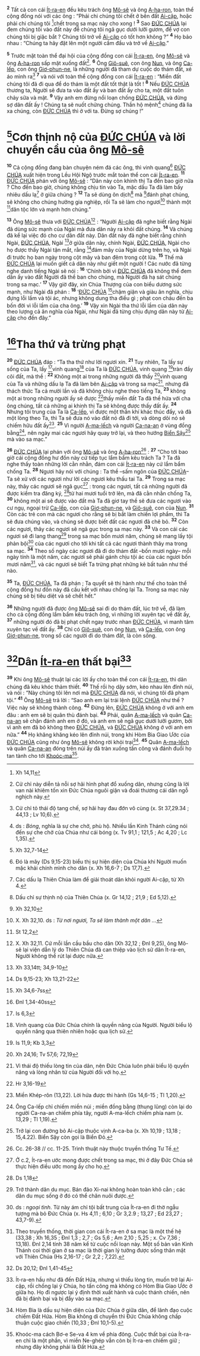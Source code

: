 <sup><b>2</b></sup> Tất cả con cái [Ít-ra-en]() đều kêu trách ông [Mô-sê]() và ông [A-ha-ron](), toàn thể cộng đồng nói với các ông : “Phải chi chúng tôi chết ở bên đất [Ai-cập](), hoặc phải chi chúng tôi [^2*]chết trong sa mạc này cho xong ! <sup><b>3</b></sup> Sao [ĐỨC CHÚA]() lại đem chúng tôi vào đất này để chúng tôi ngã gục dưới lưỡi gươm, để vợ con chúng tôi bị giặc bắt ? Chúng tôi trở về [Ai-cập]() có tốt hơn không ?” <sup><b>4</b></sup> Họ bảo nhau : “Chúng ta hãy đặt lên một người cầm đầu và trở về [Ai-cập]().”

<sup><b>5</b></sup> Trước mặt toàn thể đại hội của cộng đồng con cái [Ít-ra-en](), ông [Mô-sê]() và ông [A-ha-ron]() sấp mặt xuống đất[^2]. <sup><b>6</b></sup> Ông [Giô-suê](), con ông [Nun](), và ông [Ca-lếp](), con ông [Giơ-phun-ne](), là những người đã tham dự cuộc do thám đất, xé áo mình ra[^3] <sup><b>7</b></sup> và nói với toàn thể cộng đồng con cái [Ít-ra-en]() : “Miền đất chúng tôi đã đi qua để do thám là một đất tốt thật là tốt ! <sup><b>8</b></sup> Nếu [ĐỨC CHÚA]() thương ta, Người sẽ đưa ta vào đất ấy và ban đất ấy cho ta, một đất tuôn chảy sữa và mật. <sup><b>9</b></sup> Vậy anh em đừng nổi loạn chống [ĐỨC CHÚA](), và đừng sợ dân đất ấy ! Chúng ta sẽ nuốt chửng chúng. Thần hộ mệnh[^4] chúng đã lìa xa chúng, còn [ĐỨC CHÚA]() thì ở với ta. Đừng sợ chúng !”


# [^3*]Cơn thịnh nộ của [ĐỨC CHÚA]() và lời chuyển cầu của ông [Mô-sê]()
<sup><b>10</b></sup> Cả cộng đồng đang bàn chuyện ném đá các ông, thì vinh quang[^5] [ĐỨC CHÚA]() xuất hiện trong Lều Hội Ngộ trước mắt toàn thể con cái [Ít-ra-en](). <sup><b>11</b></sup> [ĐỨC CHÚA]() phán với ông [Mô-sê]() : “Dân này còn khinh thị Ta đến bao giờ nữa ? Cho đến bao giờ, chúng không chịu tin vào Ta, mặc dầu Ta đã làm bấy nhiêu dấu lạ[^6] ở giữa chúng ? <sup><b>12</b></sup> Ta sẽ dùng ôn dịch[^7] mà [^4*]đánh phạt chúng, sẽ không cho chúng hưởng gia nghiệp, rồi Ta sẽ làm cho ngươi[^8] thành một [^5*]dân tộc lớn và mạnh hơn chúng.”

<sup><b>13</b></sup> Ông [Mô-sê]() thưa với [ĐỨC CHÚA]()[^9] : “Người [Ai-cập]() đã nghe biết rằng Ngài đã dùng sức mạnh của Ngài mà đưa dân này ra khỏi đất chúng. <sup><b>14</b></sup> Và chúng đã kể lại việc đó cho cư dân đất này. Dân đất này đã nghe biết rằng chính Ngài, [ĐỨC CHÚA](), Ngài [^6*]ở giữa dân này, chính Ngài, [ĐỨC CHÚA](), Ngài cho họ được thấy Ngài tận mắt, rằng [^7*]đám mây của Ngài dừng trên họ, và Ngài đi trước họ ban ngày trong cột mây và ban đêm trong cột lửa. <sup><b>15</b></sup> Thế mà [ĐỨC CHÚA]() lại muốn giết cả dân này như giết một người ! Các nước đã từng nghe danh tiếng Ngài sẽ nói : <sup><b>16</b></sup> ‘Chính bởi vì [ĐỨC CHÚA]() đã không thể đem dân ấy vào đất Người đã thề ban cho chúng, mà Người đã hạ sát chúng trong sa mạc.’ <sup><b>17</b></sup> Vậy giờ đây, xin Chúa Thượng của con biểu dương sức mạnh, như Ngài đã phán : <sup><b>18</b></sup> ‘[ĐỨC CHÚA]() [^8*]chậm giận và giàu ân nghĩa, chịu đựng lỗi lầm và tội ác, nhưng không dung tha điều gì ; phạt con cháu đến ba bốn đời vì lỗi lầm của cha ông.’ <sup><b>19</b></sup> Vậy xin Ngài tha thứ lỗi lầm của dân này theo lượng cả ân nghĩa của Ngài, như Ngài đã từng chịu đựng dân này từ [Ai-cập]() cho đến đây.”


# [^9*]Tha thứ và trừng phạt
<sup><b>20</b></sup> [ĐỨC CHÚA]() đáp : “Ta tha thứ như lời ngươi xin. <sup><b>21</b></sup> Tuy nhiên, Ta lấy sự sống của Ta, lấy [^10*]vinh quang[^10] của Ta là [ĐỨC CHÚA](), vinh quang [^11*]tràn đầy cõi đất, mà thề : <sup><b>22</b></sup> Không một ai trong những người đã thấy [^12*]vinh quang của Ta và những dấu lạ Ta đã làm bên [Ai-cập]() và trong sa mạc[^11], nhưng đã thách thức Ta cả mười lần và đã không chịu nghe theo tiếng Ta, <sup><b>23</b></sup> không một ai trong những người ấy sẽ được [^13*]thấy miền đất Ta đã thề hứa với cha ông chúng, tất cả những ai khinh thị Ta sẽ không được thấy đất ấy. <sup><b>24</b></sup> Nhưng tôi trung của Ta là [Ca-lếp](), vì được một thần khí khác thúc đẩy, và đã một lòng theo Ta, thì Ta sẽ đưa nó vào đất nó đã đi tới, và dòng dõi nó sẽ chiếm hữu đất ấy[^12]. <sup><b>25</b></sup> Vì người [A-ma-lếch]() và người [Ca-na-an]() ở vùng đồng bằng[^13], nên ngày mai các ngươi hãy quay trở lại, và theo hướng [Biển Sậy]()[^14] mà vào sa mạc.”

<sup><b>26</b></sup> [ĐỨC CHÚA]() lại phán với ông [Mô-sê]() và ông [A-ha-ron]()[^15] : <sup><b>27</b></sup> “Cho tới bao giờ cái cộng đồng hư đốn này cứ tiếp tục lẩm bẩm kêu trách Ta ? Ta đã nghe thấy toàn những lời cằn nhằn, đám con cái [Ít-ra-en]() này cứ lẩm bẩm chống Ta. <sup><b>28</b></sup> Ngươi hãy nói với chúng : Ta thề –sấm ngôn của [ĐỨC CHÚA]()– Ta sẽ xử với các ngươi như lời các ngươi kêu thấu tai Ta. <sup><b>29</b></sup> Trong sa mạc này, thây các ngươi sẽ ngã gục[^16] : trong các ngươi, tất cả những người đã được kiểm tra đăng ký, [^14*]từ hai mươi tuổi trở lên, mà đã cằn nhằn chống Ta, <sup><b>30</b></sup> không một ai sẽ được vào đất mà Ta đã giơ tay thề sẽ đưa các ngươi vào cư ngụ, ngoại trừ [Ca-lếp](), con của [Giơ-phun-ne](), và [Giô-suê](), con của [Nun](). <sup><b>31</b></sup> Còn các trẻ con mà các ngươi cho rằng sẽ bị bắt làm chiến lợi phẩm, thì Ta sẽ đưa chúng vào, và chúng sẽ được biết đất các ngươi đã chê bỏ. <sup><b>32</b></sup> Còn các ngươi, thây các ngươi sẽ ngã gục trong sa mạc này. <sup><b>33</b></sup> Và con cái các ngươi sẽ đi lang thang[^17] trong sa mạc bốn mươi năm, chúng sẽ mang lấy tội phản bội[^18] của các ngươi cho tới khi tất cả các ngươi thành thây ma trong sa mạc. <sup><b>34</b></sup> Theo số ngày các ngươi đã đi do thám đất –bốn mươi ngày– mỗi ngày tính là một năm, các ngươi sẽ phải gánh chịu tội ác của các ngươi bốn mươi năm[^19], và các ngươi sẽ biết Ta trừng phạt những kẻ bất tuân như thế nào.

<sup><b>35</b></sup> Ta, [ĐỨC CHÚA](), Ta đã phán ; Ta quyết sẽ thi hành như thế cho toàn thể cộng đồng hư đốn này đã cấu kết với nhau chống lại Ta. Trong sa mạc này chúng sẽ bị tiêu diệt và sẽ chết hết.”

<sup><b>36</b></sup> Những người đã được ông [Mô-sê]() sai đi do thám đất, lúc trở về, đã làm cho cả cộng đồng lẩm bẩm kêu trách ông, vì những lời xuyên tạc về đất ấy, <sup><b>37</b></sup> những người đó đã bị phạt chết ngay trước nhan [ĐỨC CHÚA](), vì manh tâm xuyên tạc về đất ấy. <sup><b>38</b></sup> Chỉ có [Giô-suê](), con ông [Nun](), và [Ca-lếp](), con ông [Giơ-phun-ne](), trong số các người đi do thám đất, là còn sống.


# [^15*]Dân [Ít-ra-en]() thất bại[^20]
<sup><b>39</b></sup> Khi ông [Mô-sê]() thuật lại các lời ấy cho toàn thể con cái [Ít-ra-en](), thì dân chúng đã kêu khóc thảm thiết. <sup><b>40</b></sup> Thế rồi họ dậy sớm, kéo nhau lên đỉnh núi, và nói : “Này chúng tôi lên nơi mà [ĐỨC CHÚA]() đã nói, vì chúng tôi đã phạm tội.” <sup><b>41</b></sup> Ông [Mô-sê]() trả lời : “Sao anh em lại trái lệnh [ĐỨC CHÚA]() như thế ? Việc này sẽ không thành công. <sup><b>42</b></sup> Đừng lên, [ĐỨC CHÚA]() không ở với anh em đâu : anh em sẽ bị quân thù đánh bại. <sup><b>43</b></sup> Phải, quân [A-ma-lếch]() và quân [Ca-na-an]() sẽ chặn đánh anh em ở đó, và anh em sẽ ngã gục dưới lưỡi gươm, bởi vì anh em đã bỏ không theo [ĐỨC CHÚA](), và [ĐỨC CHÚA]() không ở với anh em nữa.” <sup><b>44</b></sup> Họ khăng khăng kéo lên đỉnh núi, trong khi Hòm Bia Giao Ước của [ĐỨC CHÚA]() cũng như ông [Mô-sê]() không rời khỏi trại[^21]. <sup><b>45</b></sup> Quân [A-ma-lếch]() và quân [Ca-na-an]() đóng trên núi ấy đã tràn xuống tấn công và đánh đuổi họ tan tành cho tới [Khoóc-ma]()[^22].

[^2]: Cử chỉ này diễn tả nỗi sợ hãi hình phạt đổ xuống dân, nhưng cũng là lời van nài khiêm tốn xin Đức Chúa nguôi giận và đoái thương cái dân ngỗ nghịch này.
[^3]: Cử chỉ tỏ thái độ tang chế, sợ hãi hay đau đớn vô cùng (x. St 37,29.34 ; 44,13 ; Lv 10,6).
[^4]: ds : *Bóng*, nghĩa là sự che chở, phù hộ. Nhiều lần Kinh Thánh cũng nói đến sự che chở của Chúa như cái bóng (x. Tv 91,1 ; 121,5 ; Ac 4,20 ; Lc 1,35).
[^5]: Đó là mây (Ds 9,15-23) biểu thị sự hiện diện của Chúa khi Người muốn mặc khải chính mình cho dân (x. Xh 16,6-7 ; Ds 17,7).
[^6]: Các dấu lạ Thiên Chúa làm để giải thoát dân khỏi người Ai-cập, từ Xh 4.
[^7]: Dấu chỉ sự thịnh nộ của Thiên Chúa (x. Gr 14,12 ; 21,9 ; Ed 5,12).
[^8]: X. Xh 32,10. ds : *Từ nơi ngươi, Ta sẽ làm thành một dân ...*
[^9]: X. Xh 32,11. Cứ mỗi lần cầu bầu cho dân (Xh 32,12 ; Đnl 9,25), ông Mô-sê lại viện dẫn lý do Thiên Chúa đã can thiệp vào lịch sử dân Ít-ra-en, Người không thể rút lại được nữa.
[^10]: Vinh quang của Đức Chúa chính là quyền năng của Người. Người biểu lộ quyền năng qua thiên nhiên hoặc qua lịch sử.
[^11]: Vì thái độ thiếu lòng tin của dân, nên Đức Chúa luôn phải biểu lộ quyền năng và lòng nhân từ của Người đối với họ.
[^12]: Miền Khép-rôn (13,22). Lời hứa được thi hành (Gs 14,6-15 ; Tl 1,20).
[^13]: Ông Ca-lếp chỉ chiếm miền núi ; miền đồng bằng (thung lũng) còn lại do người Ca-na-an chiếm phía tây, người A-ma-lếch chiếm phía nam (x. 13,29 ; Tl 1,19).
[^14]: Trở lại con đường bỏ Ai-cập thuộc vịnh A-ca-ba (x. Xh 10,19 ; 13,18 ; 15,4.22). Biển Sậy còn gọi là Biển Đỏ.
[^15]: Cc. 26-38 // cc. 11-25. Trình thuật này thuộc truyền thống Tư Tế.
[^16]: Ở c.2, Ít-ra-en ước mong được chết trong sa mạc, thì ở đây Đức Chúa sẽ thực hiện điều ước mong ấy cho họ.
[^17]: Trở thành dân du mục. Bán đảo Xi-nai không hoàn toàn khô cằn ; các dân du mục sống ở đó có thể chăn nuôi được.
[^18]: ds : *ngoại tình*. Từ này ám chỉ tội bất trung của Ít-ra-en đi thờ ngẫu tượng mà bỏ Đức Chúa (x. Hs 4,11 ; 6,10 ; Gr 3,2.9 ; 13,27 ; Ed 23,27 ; 43,7-9).
[^19]: Theo truyền thống, thời gian con cái Ít-ra-en ở sa mạc là một thế hệ (33,38 ; Xh 16,35 ; Đnl 1,3 ; 2,7 ; Gs 5,6 ; Am 2,10 ; 5,25 ; x. Cv 7,36 ; 13,18). Đnl 2,14 tính 38 năm kể từ cuộc nổi loạn này. Một số bản văn Kinh Thánh coi thời gian ở sa mạc là thời gian lý tưởng được sống thân mật với Thiên Chúa (Hs 2,16-17 ; Gr 2,2 ; 7,22).
[^20]: Ít-ra-en hầu như đã đến Đất Hứa, nhưng vì thiếu lòng tin, muốn trở lại Ai-cập, rồi chống lại ý Chúa, họ tấn công mà không có Hòm Bia Giao Ước ở giữa họ. Họ đi ngược lại ý định thời xuất hành và cuộc thánh chiến, nên đã bị đánh bại và bị đẩy vào sa mạc.
[^21]: Hòm Bia là dấu sự hiện diện của Đức Chúa ở giữa dân, để lãnh đạo cuộc chiếm Đất Hứa. Hòm Bia không di chuyển thì Đức Chúa không chấp thuận cuộc giao chiến (10,33 ; Đnl 10,1-5).
[^22]: Khoóc-ma cách Bơ-e Se-va 4 km về phía đông. Cuộc thất bại của Ít-ra-en chỉ là một phần, vì miền Ne-ghép vẫn còn bị Ít-ra-en chiếm giữ ; nhưng đây không phải là Đất Hứa.
[^2*]: Xh 14,11
[^3*]: Xh 32,7-14
[^4*]: Xh 32,10
[^5*]: St 12,2
[^6*]: Xh 33,14tt; 34,9-10
[^7*]: Ds 9,15-23; Xh 13,21-22
[^8*]: Xh 34,6-7ss
[^9*]: Đnl 1,34-40ss
[^10*]: Is 6,3
[^11*]: Is 11,9; Kb 3,3
[^12*]: Xh 24,16; Tv 57,6; 72,19
[^13*]: Hr 3,16-19
[^14*]: Ds 1,18
[^15*]: Ds 20,12; Đnl 1,41-45